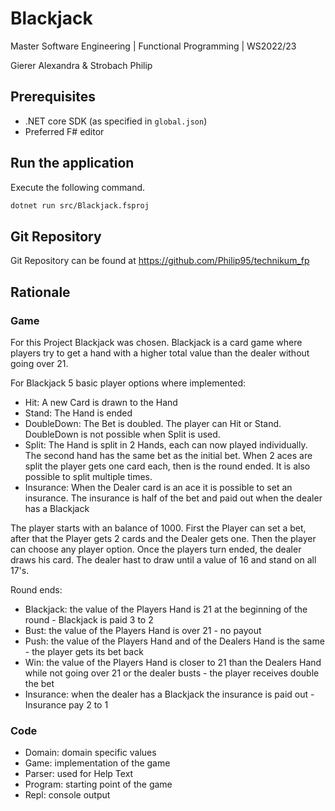 # Blackjack

Master Software Engineering | Functional Programming | WS2022/23

Gierer Alexandra & Strobach Philip

## Prerequisites

- .NET core SDK (as specified in `global.json`)
- Preferred F# editor

## Run the application

Execute the following command.

```bash
dotnet run src/Blackjack.fsproj
```

## Git Repository

Git Repository can be found at https://github.com/Philip95/technikum_fp

## Rationale
### Game

For this Project Blackjack was chosen. Blackjack is a card game where players try to get a hand with a higher total value than the dealer without going over 21.

For Blackjack 5 basic player options where implemented:

- Hit: A new Card is drawn to the Hand
- Stand: The Hand is ended
- DoubleDown: The Bet is doubled. The player can Hit or Stand. DoubleDown is not possible when Split is used.
- Split: The Hand is split in 2 Hands, each can now played individually. The second hand has the same bet as the initial bet. When 2 aces are split the player gets one card each, then is the round ended. It is also possible to split multiple times.
- Insurance: When the Dealer card is an ace it is possible to set an insurance. The insurance is half of the bet and paid out when the dealer has a Blackjack

The player starts with an balance of 1000. First the Player can set a bet, after that the Player gets 2 cards and the Dealer gets one. Then the player can choose any player option. Once the players turn ended, the dealer draws his card. The dealer hast to draw until a value of 16 and stand on all 17's.

Round ends:

- Blackjack: the value of the Players Hand is 21 at the beginning of the round - Blackjack is paid 3 to 2
- Bust: the value of the Players Hand is over 21 - no payout
- Push: the value of the Players Hand and of the Dealers Hand is the same - the player gets its bet back
- Win: the value of the Players Hand is closer to 21 than the Dealers Hand while not going over 21 or the dealer busts - the player receives double the bet
- Insurance: when the dealer has a Blackjack the insurance is paid out - Insurance pay 2 to 1

### Code

- Domain: domain specific values
- Game: implementation of the game
- Parser: used for Help Text
- Program: starting point of the game
- Repl: console output
